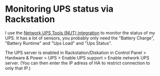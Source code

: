 # Monitoring UPS status via Rackstation

I use the [Network UPS Tools (NUT) integration](https://www.home-assistant.io/integrations/nut/) to monitor the status of my UPS. It has a *lot* of sensors, you
probably only need the "Battery Charge", "Battery Runtime" and "Ups Load" and "Ups Status".

The UPS server is enabled in Rackstation/Diskation in Control Panel > Hardware & Power > UPS > Enable UPS support > Enable network UPS server.
(You can then enter the IP adress of HA to restrict connection to only that IP.)
